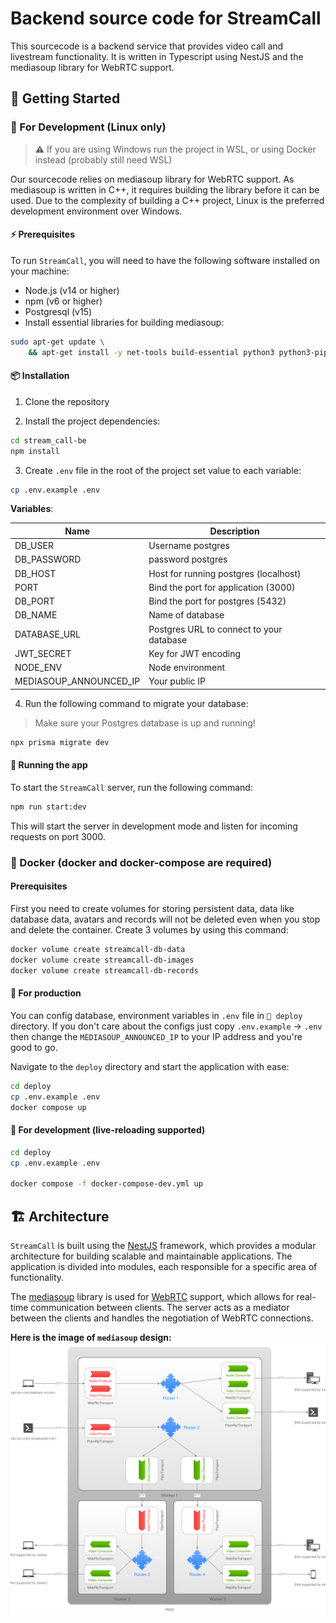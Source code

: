 # Backend source code for StreamCall

This sourcecode is a backend service that provides video call and livestream
functionality. It is written in Typescript using NestJS and the mediasoup
library for WebRTC support.

## 🚀 Getting Started

### 🐧 For Development (Linux only)
> ⚠️ If you are using Windows run the project in WSL, or using Docker instead
> (probably still need WSL)

Our sourcecode relies on mediasoup library for WebRTC support. As mediasoup is
written in C++, it requires building the library before it can be used. Due to
the complexity of building a C++ project, Linux is the preferred development
environment over Windows.


#### ⚡ Prerequisites
To run `StreamCall`, you will need to have the following software installed on
your machine:
- Node.js (v14 or higher)
- npm (v6 or higher)
- Postgresql (v15)
- Install essential libraries for building mediasoup:
```bash
sudo apt-get update \
    && apt-get install -y net-tools build-essential python3 python3-pip valgrind
```

#### 📦 Installation
1. Clone the repository

2. Install the project dependencies:
```bash
cd stream_call-be
npm install
```

3. Create `.env` file in the root of the project set value to each variable:
```bash
cp .env.example .env
```
**Variables**:

|Name|Description|
|-|-|
|DB_USER|Username postgres|
|DB_PASSWORD|password postgres|
|DB_HOST|Host for running postgres (localhost)|
|PORT|Bind the port for application (3000)|
|DB_PORT|Bind the port for postgres (5432)|
|DB_NAME|Name of database|
|DATABASE_URL|Postgres URL to connect to your database|
|JWT_SECRET|Key for JWT encoding|
|NODE_ENV|Node environment|
|MEDIASOUP_ANNOUNCED_IP|Your public IP|

4. Run the following command to migrate your database:
> Make sure your Postgres database is up and running!
```bash
npx prisma migrate dev
```



#### 🎉 Running the app
To start the `StreamCall` server, run the following command:

```bash
npm run start:dev
```

This will start the server in development mode and listen for incoming requests
on port 3000.


### 🐬 Docker (docker and docker-compose are required)

#### Prerequisites
First you need to create volumes for storing persistent data, data like
database data, avatars and records will not be deleted even when you stop and
delete the container. Create 3 volumes by using this command:

```bash
docker volume create streamcall-db-data
docker volume create streamcall-db-images
docker volume create streamcall-db-records
```

#### 🍻 For production
You can config database, environment variables in `.env` file in `📁 deploy`
directory. If you don't care about the configs just copy `.env.example` ->
`.env` then change the `MEDIASOUP_ANNOUNCED_IP` to your IP address and you're good to go.

Navigate to the `deploy` directory and start the application with ease:
```bash
cd deploy
cp .env.example .env
docker compose up
```

#### 🚧 For development (live-reloading supported)
```bash
cd deploy
cp .env.example .env

docker compose -f docker-compose-dev.yml up
```


## 🏗️ Architecture
`StreamCall` is built using the [NestJS](https://nestjs.com/) framework, which provides a modular
architecture for building scalable and maintainable applications. The
application is divided into modules, each responsible for a specific area of
functionality.

The [mediasoup](https://mediasoup.org/) library is used for
[WebRTC](https://webrtc.org/) support, which allows for real-time communication
between clients. The server acts as a mediator between the clients and handles
the negotiation of WebRTC connections.

**Here is the image of `mediasoup` design:**
![Mediasoup design](./docs/mediasoup-v3-architecture.svg)
